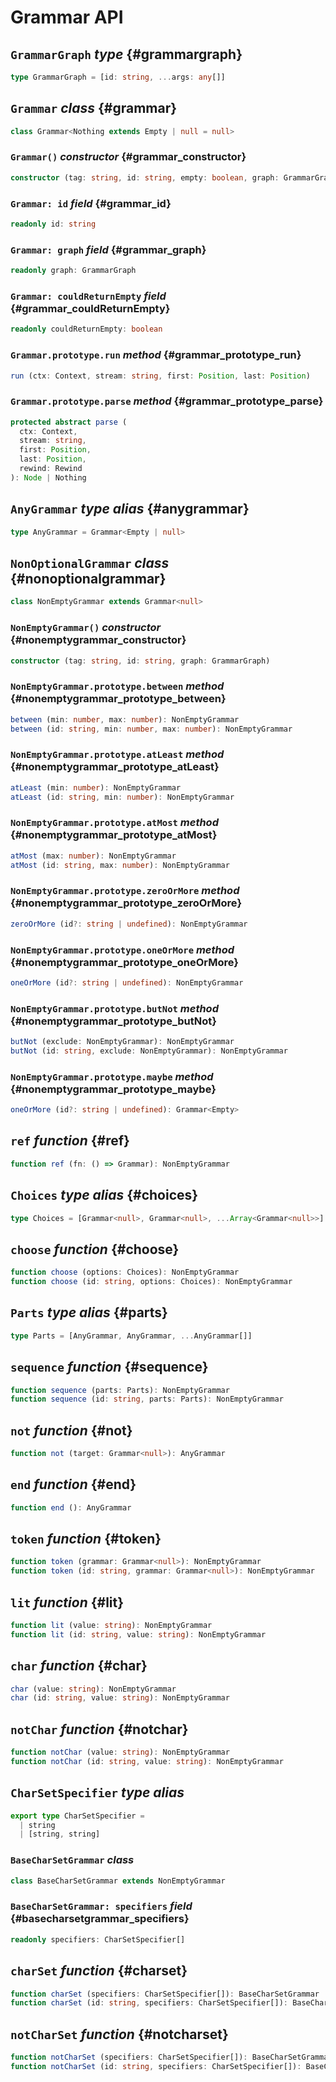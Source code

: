 # Grammar API

## `GrammarGraph` _type_ {#grammargraph}

```ts
type GrammarGraph = [id: string, ...args: any[]]
```

## `Grammar` _class_ {#grammar}

```ts
class Grammar<Nothing extends Empty | null = null>
```

### `Grammar()` _constructor_ {#grammar_constructor}

```ts
constructor (tag: string, id: string, empty: boolean, graph: GrammarGraph)
```

### `Grammar: id` _field_ {#grammar_id}

```ts
readonly id: string
```

### `Grammar: graph` _field_ {#grammar_graph}

```ts
readonly graph: GrammarGraph
```

### `Grammar: couldReturnEmpty` _field_ {#grammar_couldReturnEmpty}

```ts
readonly couldReturnEmpty: boolean
```

### `Grammar.prototype.run` _method_ {#grammar_prototype_run}

```ts
run (ctx: Context, stream: string, first: Position, last: Position)
```

### `Grammar.prototype.parse` _method_ {#grammar_prototype_parse}

```ts
protected abstract parse (
  ctx: Context,
  stream: string,
  first: Position,
  last: Position,
  rewind: Rewind
): Node | Nothing
```


## `AnyGrammar` _type alias_ {#anygrammar}

```ts
type AnyGrammar = Grammar<Empty | null>
```

## `NonOptionalGrammar` _class_ {#nonoptionalgrammar}

```ts
class NonEmptyGrammar extends Grammar<null>
```

### `NonEmptyGrammar()` _constructor_ {#nonemptygrammar_constructor}

```ts
constructor (tag: string, id: string, graph: GrammarGraph)
```

### `NonEmptyGrammar.prototype.between` _method_ {#nonemptygrammar_prototype_between}

```ts
between (min: number, max: number): NonEmptyGrammar
between (id: string, min: number, max: number): NonEmptyGrammar
```

### `NonEmptyGrammar.prototype.atLeast` _method_ {#nonemptygrammar_prototype_atLeast}

```ts
atLeast (min: number): NonEmptyGrammar
atLeast (id: string, min: number): NonEmptyGrammar
```

### `NonEmptyGrammar.prototype.atMost` _method_ {#nonemptygrammar_prototype_atMost}

```ts
atMost (max: number): NonEmptyGrammar
atMost (id: string, max: number): NonEmptyGrammar
```

### `NonEmptyGrammar.prototype.zeroOrMore` _method_ {#nonemptygrammar_prototype_zeroOrMore}

```ts
zeroOrMore (id?: string | undefined): NonEmptyGrammar
```

### `NonEmptyGrammar.prototype.oneOrMore` _method_ {#nonemptygrammar_prototype_oneOrMore}

```ts
oneOrMore (id?: string | undefined): NonEmptyGrammar
```

### `NonEmptyGrammar.prototype.butNot` _method_ {#nonemptygrammar_prototype_butNot}

```ts
butNot (exclude: NonEmptyGrammar): NonEmptyGrammar
butNot (id: string, exclude: NonEmptyGrammar): NonEmptyGrammar
```

### `NonEmptyGrammar.prototype.maybe` _method_ {#nonemptygrammar_prototype_maybe}

```ts
oneOrMore (id?: string | undefined): Grammar<Empty>
```

## `ref` _function_ {#ref}

```ts
function ref (fn: () => Grammar): NonEmptyGrammar
```

## `Choices` _type alias_ {#choices}

```ts
type Choices = [Grammar<null>, Grammar<null>, ...Array<Grammar<null>>]
```

## `choose` _function_ {#choose}

```ts
function choose (options: Choices): NonEmptyGrammar
function choose (id: string, options: Choices): NonEmptyGrammar
```

## `Parts` _type alias_ {#parts}

```ts
type Parts = [AnyGrammar, AnyGrammar, ...AnyGrammar[]]
```

## `sequence` _function_ {#sequence}

```ts
function sequence (parts: Parts): NonEmptyGrammar
function sequence (id: string, parts: Parts): NonEmptyGrammar
```

## `not` _function_ {#not}

```ts
function not (target: Grammar<null>): AnyGrammar
```

## `end` _function_ {#end}

```ts
function end (): AnyGrammar
```

## `token` _function_ {#token}

```ts
function token (grammar: Grammar<null>): NonEmptyGrammar
function token (id: string, grammar: Grammar<null>): NonEmptyGrammar
```

## `lit` _function_ {#lit}

```ts
function lit (value: string): NonEmptyGrammar
function lit (id: string, value: string): NonEmptyGrammar
```

## `char` _function_ {#char}

```ts
char (value: string): NonEmptyGrammar
char (id: string, value: string): NonEmptyGrammar
```

## `notChar` _function_ {#notchar}

```ts
function notChar (value: string): NonEmptyGrammar
function notChar (id: string, value: string): NonEmptyGrammar
```

## `CharSetSpecifier` _type alias_

```ts
export type CharSetSpecifier =
  | string
  | [string, string]
```

### `BaseCharSetGrammar` _class_

```ts
class BaseCharSetGrammar extends NonEmptyGrammar
```

### `BaseCharSetGrammar: specifiers` _field_ {#basecharsetgrammar_specifiers}

```ts
readonly specifiers: CharSetSpecifier[]
```

## `charSet` _function_ {#charset}

```ts
function charSet (specifiers: CharSetSpecifier[]): BaseCharSetGrammar
function charSet (id: string, specifiers: CharSetSpecifier[]): BaseCharSetGrammar
```

## `notCharSet` _function_ {#notcharset}

```ts
function notCharSet (specifiers: CharSetSpecifier[]): BaseCharSetGrammar
function notCharSet (id: string, specifiers: CharSetSpecifier[]): BaseCharSetGrammar
```
